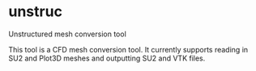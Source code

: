 unstruc
=======

Unstructured mesh conversion tool

This tool is a CFD mesh conversion tool. It currently supports reading in SU2 and Plot3D meshes and outputting SU2 and VTK files.
